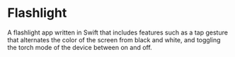 # Flashlight
A flashlight app written in Swift that includes features such as a tap gesture that alternates the color of the screen from black and white, and toggling the torch mode of the device between on and off. 
